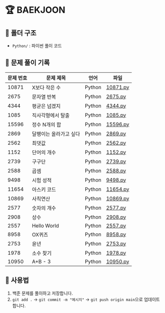 # 🏆 BAEKJOON

## 📂 폴더 구조
- `Python/` : 파이썬 풀이 코드

## 🚀 문제 풀이 기록
| 문제 번호 | 문제 제목 | 언어 | 파일 |
|----------|----------|------|------|
| 10871 | X보다 작은 수 | Python | [10871.py](Python/10871.py) |
| 2675 | 문자열 반복 | Python | [2675.py](Python/2675.py) |
| 4344 | 평균은 넘겠지 | Python | [4344.py](Python/4344.py) |
| 1085 | 직사각형에서 탈출 | Python | [1085.py](Python/1085.py) |
| 15596 | 정수 N개의 합 | Python | [15596.py](Python/15596.py) |
| 2869 | 달팽이는 올라가고 싶다 | Python | [2869.py](Python/2869.py) |
| 2562 | 최댓값 | Python | [2562.py](Python/2562.py) |
| 1152 | 단어의 개수 | Python | [1152.py](Python/1152.py) |
| 2739 | 구구단 | Python | [2739.py](Python/2739.py) |
| 2588 | 곱셈 | Python | [2588.py](Python/2588.py) |
| 9498 | 시험 성적 | Python | [9498.py](Python/9498.py) |
| 11654 | 아스키 코드 | Python | [11654.py](Python/11654.py) |
| 10869 | 사칙연산 | Python | [10869.py](Python/10869.py) |
| 2577 | 숫자의 개수 | Python | [2577.py](Python/2577.py) |
| 2908 | 상수 | Python | [2908.py](Python/2908.py) |
| 2557 | Hello World | Python | [2557.py](Python/2557.py) |
| 8958 | OX퀴즈 | Python | [8958.py](Python/8958.py) |
| 2753 | 윤년 | Python | [2753.py](Python/2753.py) |
| 1978 | 소수 찾기 | Python | [1978.py](Python/1978.py) |
| 10950 | A+B - 3 | Python | [10950.py](Python/10950.py) |

## 📌 사용법
1. 백준 문제를 풀이하고 저장합니다.
2. `git add .` → `git commit -m "메시지"` → `git push origin main`으로 업데이트합니다.
